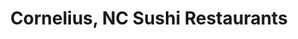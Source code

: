 ---
layout: city
title: Cornelius, NC Sushi Restaurants
permalink: /north-carolina/cornelius/
stateAbbr: NC
stateName: North Carolina
cityName: Cornelius
---